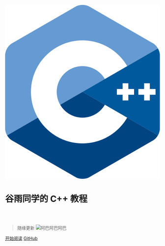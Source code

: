 ![logo](assets/isocpplogo.svg ':size=150')

# 谷雨同学的 C++ 教程

<br><br>
<!-- > <strong style="color:red">暂缓更新</strong> -->
> 随缘更新 ![阿巴阿巴阿巴](https://s1.ax1x.com/2020/07/06/UiKb0x.jpg ':size=50')

<blockquote><p id="date"></p></blockquote>

[开始阅读](README)
[GitHub](https://github.com/Guyutongxue/MyCppTutorial)
